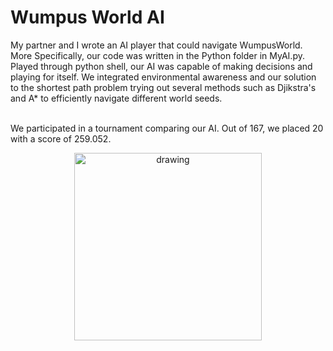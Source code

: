 # Wumpus World AI
My partner and I wrote an AI player that could navigate WumpusWorld.
More Specifically, our code was written in the Python folder in MyAI.py. Played through python shell, our AI was capable of making decisions and playing for itself.
We integrated environmental awareness and our solution to the shortest path problem trying out several methods such as Djikstra's and A* to efficiently navigate different world seeds.

<br /> We participated in a tournament comparing our AI. Out of 167, we placed 20 with a score of 259.052.
<p align="center">
  <img src="https://user-images.githubusercontent.com/47437080/121436091-c8d7cb80-c934-11eb-8ee7-dbc432322706.png" alt="drawing" width="300"/>
</p>
